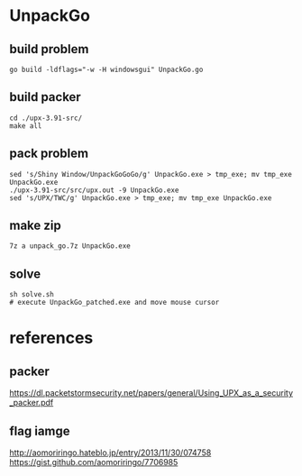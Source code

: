 # UnpackGo
## build problem
```
go build -ldflags="-w -H windowsgui" UnpackGo.go
```

## build packer
```
cd ./upx-3.91-src/
make all
```

## pack problem
```
sed 's/Shiny Window/UnpackGoGoGo/g' UnpackGo.exe > tmp_exe; mv tmp_exe UnpackGo.exe
./upx-3.91-src/src/upx.out -9 UnpackGo.exe
sed 's/UPX/TWC/g' UnpackGo.exe > tmp_exe; mv tmp_exe UnpackGo.exe
```

## make zip
```
7z a unpack_go.7z UnpackGo.exe
```

## solve
```
sh solve.sh
# execute UnpackGo_patched.exe and move mouse cursor
```

# references

## packer
https://dl.packetstormsecurity.net/papers/general/Using_UPX_as_a_security_packer.pdf

## flag iamge
http://aomoriringo.hateblo.jp/entry/2013/11/30/074758
https://gist.github.com/aomoriringo/7706985
